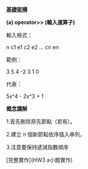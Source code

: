 **[基礎架構](HW3基礎架構)**

**(a) operator>> (輸入運算子)**

輸入格式：

n c1 e1 c2 e2 ... cn en

範例：

3 5 4 -2 3 1 0

代表：

5x^4 - 2x^3 + 1

**概念講解**

1.首先刪除原先節點（若有）。

2.建立 n 個新節點依序插入串列。

3.注意要保持遞減指數順序


[完整實作](HW3 a小題實作)





